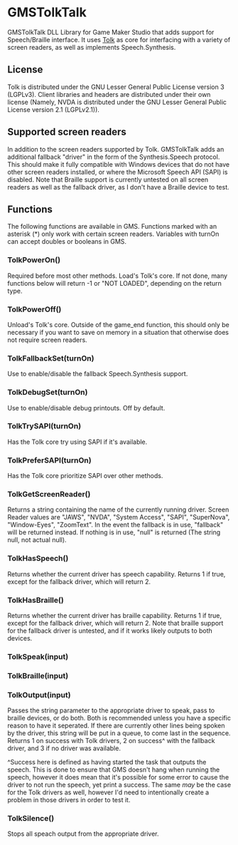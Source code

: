 # GMSTolkTalk
GMSTolkTalk DLL Library for Game Maker Studio that adds support for Speech/Braille interface. It uses [Tolk](https://github.com/ndarilek/tolk) as core for interfacing with a variety of screen readers, as well as implements Speech.Synthesis.

## License

Tolk is distributed under the GNU Lesser General Public License version 3 (LGPLv3).
Client libraries and headers are distributed under their own license (Namely, NVDA is distributed under the GNU Lesser General Public License version 2.1 (LGPLv2.1)).

## Supported screen readers

In addition to the screen readers supported by Tolk. GMSTolkTalk adds an additional fallback "driver" in the form of the Synthesis.Speech protocol. This should make it fully compatible with Windows devices that do not have other screen readers installed, or where the Microsoft Speech API (SAPI) is disabled. Note that Braille support is currently untested on all screen readers as well as the fallback driver, as I don't have a Braille device to test.

## Functions
The following functions are available in GMS. Functions marked with an asterisk (\*) only work with certain screen readers. Variables with turnOn can accept doubles or booleans in GMS.

### TolkPowerOn()
Required before most other methods. Load's Tolk's core. If not done, many functions below will return -1 or "NOT LOADED", depending on the return type.

### TolkPowerOff()
Unload's Tolk's core. Outside of the game_end function, this should only be necessary if you want to save on memory in a situation that otherwise does not require screen readers.

### TolkFallbackSet(turnOn)
Use to enable/disable the fallback Speech.Synthesis support.

### TolkDebugSet(turnOn)
Use to enable/disable debug printouts. Off by default.

### TolkTrySAPI(turnOn)
Has the Tolk core try using SAPI if it's available. 

### TolkPreferSAPI(turnOn)
Has the Tolk core prioritize SAPI over other methods.

### TolkGetScreenReader()
Returns a string containing the name of the currently running driver.
Screen Reader values are "JAWS", "NVDA", "System Access", "SAPI", "SuperNova", "Window-Eyes", "ZoomText". In the event the fallback is in use, "fallback" will be returned instead. If nothing is in use, "null" is returned (The string null, not actual null).

### TolkHasSpeech()
Returns whether the current driver has speech capability. Returns 1 if true, except for the fallback driver, which will return 2.

### TolkHasBraille()
Returns whether the current driver has braille capability. Returns 1 if true, except for the fallback driver, which will return 2. Note that braille support for the fallback driver is untested, and if it works likely outputs to both devices.

### TolkSpeak(input)
### TolkBraille(input)
### TolkOutput(input)
Passes the string parameter to the appropriate driver to speak, pass to braille devices, or do both. Both is recommended unless you have a specific reason to have it seperated. If there are currently other lines being spoken by the driver, this string will be put in a queue, to come last in the sequence. Returns 1 on success with Tolk drivers, 2 on success^ with the fallback driver, and 3 if no driver was available.

^Success here is defined as having started the task that outputs the speech. This is done to ensure that GMS doesn't hang when running the speech, however it does mean that it's possible for some error to cause the driver to not run the speech, yet print a success. The same *may* be the case for the Tolk drivers as well, however I'd need to intentionally create a problem in those drivers in order to test it.

### TolkSilence()
Stops all speach output from the appropriate driver.
